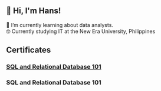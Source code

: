 ## 👋 Hi, I'm Hans!



🔭 I’m currently learning about data analysts.<br>
🤓 Currently studying IT at the New Era University, Philippines <br>

<h2>Certificates</h2>
<h3> <a href = https://courses.cognitiveclass.ai/certificates/0b8d0801fc854aa0bd016f2dd3514605#> SQL and Relational Database 101 </a></h3>  
<h3>    <a href = https://github.com/Jedhanz/Jedhanz/blob/main/IBM%20Certificate%20-%20hjcanzures.pdf> </a>SQL and Relational Database 101</h3>  
    
<!--
**Jedhanz/Jedhanz** is a ✨ _special_ ✨ repository because its `README.md` (this file) appears on your GitHub profile.

Here are some ideas to get you started:

- 🔭 I’m currently working on ...
- 🌱 I’m currently learning ...
- 👯 I’m looking to collaborate on ...
- 🤔 I’m looking for help with ...
- 💬 Ask me about ...
- 📫 How to reach me: ...
- 😄 Pronouns: ...
- ⚡ Fun fact: ...
-->
